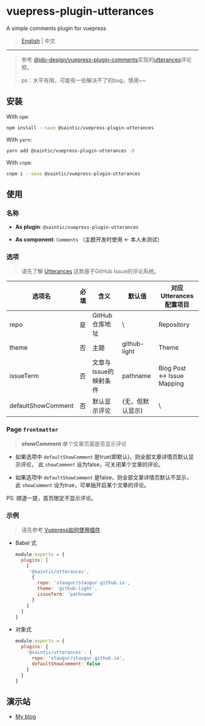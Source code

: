 # vuepress-plugin-utterances

A simple comments plugin for vuepress

> [English](README.md) | 中文

---

> 参考 [@ido-design/vuepress-plugin-comments](https://github.com/Timi-design/vuepress-plugin-timi/tree/master/vuepress-plugin-comments)实现的[utterances](https://utteranc.es/)评论框。
>
> ps：水平有限，可能有一些解决不了的bug，慎用~~

## 安装

With `npm`:

```bash
npm install --save @saintic/vuepress-plugin-utterances
```

With `yarn`:

```bash
yarn add @saintic/vuepress-plugin-utterances -D
```

With `cnpm`:

```bash
cnpm i --save @saintic/vuepress-plugin-utterances
```

## 使用

### 名称

- **As plugin**: `@saintic/vuepress-plugin-utterances`

- **As component**: `Comments` （主题开发时使用 <- 本人未测试）

### 选项

> 请先了解 [Utterances](https://utteranc.es) 这款基于GitHub Issue的评论系统。

|  选项名 | 必填 |  含义              |  默认值       |  对应Utterances配置项目 |
| ------ | ----|--------------------| ------------ | ----------------------|
|  repo  |  是  |  GitHub仓库地址     | \            | Repository |
|  theme |  否  |  主题               | github-light | Theme|
|  issueTerm |否|  文章与Issue的映射条件 | pathname   | Blog Post ↔️ Issue Mapping |
| defaultShowComment|否|默认显示评论     | (无，但默认显示)| \ |

### Page `frontmatter`

> **showComment** <Boolean> 单个文章页面是否显示评论

- 如果选项中 `defaultShowComment` 是true(即默认)，则全部文章详情页默认显示评论，
  此 `showComment` 设为false，可关闭某个文章的评论。

- 如果选项中 `defaultShowComment` 是false，则全部文章详情页默认不显示，
  此 `showComment` 设为true，可单独开启某个文章的评论。

PS: 顺道一提，首页限定不显示评论。

### 示例

> 请先参考 [Vuepress如何使用插件](https://vuepress.vuejs.org/zh/plugin/using-a-plugin.html)

- Babel 式

  ```javascript
  module.exports = {
    plugins: [
      [
       '@saintic/utterances',
        {
          repo: 'staugur/staugur.github.io',
          theme: 'github-light',
          issueTerm: 'pathname'
        }
      ]
    ]
  }
  ```

- 对象式

  ```javascript
  module.exports = {
    plugins: {
      '@saintic/utterances': {
        repo: 'staugur/staugur.github.io',
        defaultShowComment: false
      }
    }
  }
  ```

## 演示站

- [My blog](https://blog.saintic.com)
